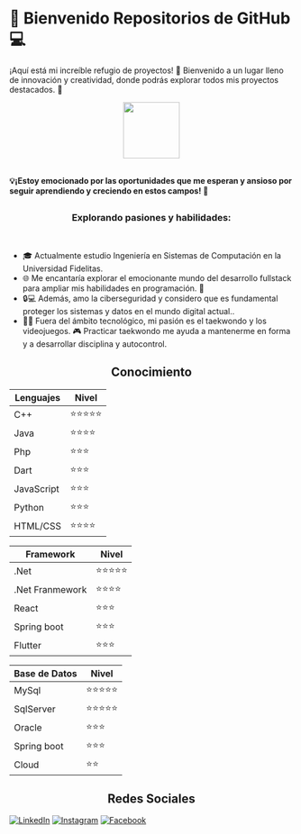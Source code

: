 <h1> 🚀 Bienvenido Repositorios de GitHub 💻 </h1> 

¡Aquí está mi increíble refugio de proyectos! 🚀 Bienvenido a un lugar lleno de innovación y creatividad, donde podrás explorar todos mis proyectos destacados. 💼</br>

<p align="center">
 <img width="100" src="https://i.imgur.com/0kvtMLE.gif" align="center"/>
</p>

<br>
<b> 💡¡Estoy emocionado por las oportunidades que me esperan y ansioso por seguir aprendiendo y creciendo en estos campos! 🚀 </b>
<br>

<h2 align="center"></h2>
<h3 align="center">Explorando pasiones y habilidades:</h3>
<br>

- 🎓 Actualmente estudio Ingeniería en Sistemas de Computación en la Universidad Fidelitas. 
- 🌐 Me encantaría explorar el emocionante mundo del desarrollo fullstack para ampliar mis habilidades en programación. 💪
- 🔒💻 Además, amo la ciberseguridad y considero que es fundamental proteger los sistemas y datos en el mundo digital actual.. 
- 🥋💥 Fuera del ámbito tecnológico, mi pasión es el taekwondo y los videojuegos. 🎮 Practicar taekwondo me ayuda a mantenerme en forma y a desarrollar disciplina y autocontrol.

<h2 align="center">Conocimiento</h2>

| Lenguajes | Nivel |
| -------------------- | ------|
| C++                  | ⭐⭐⭐⭐⭐ |
| Java                 | ⭐⭐⭐⭐  |
| Php                  | ⭐⭐⭐   |
| Dart                 | ⭐⭐⭐   |
| JavaScript           | ⭐⭐⭐   |
| Python               | ⭐⭐⭐   |
| HTML/CSS             | ⭐⭐⭐⭐  | 

| Framework | Nivel |
| -------------------- | ------|
| .Net                 | ⭐⭐⭐⭐⭐ |
| .Net Franmework      | ⭐⭐⭐⭐  |
| React                | ⭐⭐⭐   |
| Spring boot          | ⭐⭐⭐   |
| Flutter              | ⭐⭐⭐   |

| Base de Datos | Nivel |
| -------------------- | ------|
| MySql                | ⭐⭐⭐⭐⭐ |
| SqlServer            | ⭐⭐⭐⭐⭐ |
| Oracle               | ⭐⭐⭐   |
| Spring boot          | ⭐⭐⭐   |
| Cloud                | ⭐⭐  |




<h2 align="center">Redes Sociales</h2>

[![LinkedIn](https://img.shields.io/badge/LinkedIn-Kenneth_Alvarado-0077B5?style=for-the-badge&logo=linkedin&logoColor=white&labelColor=101010)](https://www.linkedin.com/in/kenneth-alvaradom)
[![Instagram](https://img.shields.io/badge/Instagram-@kennethalmar-E4405F?style=for-the-badge&logo=instagram&logoColor=white&labelColor=101010)](https://www.instagram.com/kennethalmar/)
[![Facebook](https://img.shields.io/badge/Facebook-@Kenneth_Alvarado-1DA1F2?style=for-the-badge&logo=facebook&logoColor=white&labelColor=101010)](https://www.facebook.com/kenneth.alvarado.39/)
